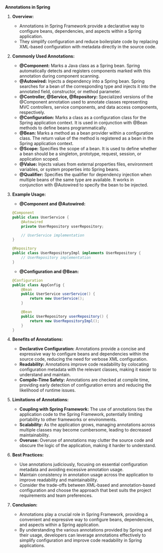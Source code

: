 **Annotations in Spring**

1. **Overview:**
   - Annotations in Spring Framework provide a declarative way to configure beans, dependencies, and aspects within a Spring application.
   - They simplify configuration and reduce boilerplate code by replacing XML-based configuration with metadata directly in the source code.

2. **Commonly Used Annotations:**
   - **@Component:** Marks a Java class as a Spring bean. Spring automatically detects and registers components marked with this annotation during component scanning.
   - **@Autowired:** Injects a dependency into a Spring bean. Spring searches for a bean of the corresponding type and injects it into the annotated field, constructor, or method parameter.
   - **@Controller, @Service, @Repository:** Specialized versions of the @Component annotation used to annotate classes representing MVC controllers, service components, and data access components, respectively.
   - **@Configuration:** Marks a class as a configuration class for the Spring application context. It is used in conjunction with @Bean methods to define beans programmatically.
   - **@Bean:** Marks a method as a bean provider within a configuration class. The return value of the method is registered as a bean in the Spring application context.
   - **@Scope:** Specifies the scope of a bean. It is used to define whether a bean should be a singleton, prototype, request, session, or application scoped.
   - **@Value:** Injects values from external properties files, environment variables, or system properties into Spring beans.
   - **@Qualifier:** Specifies the qualifier for dependency injection when multiple beans of the same type are available. It works in conjunction with @Autowired to specify the bean to be injected.

3. **Example Usage:**
   - **@Component and @Autowired:**
   
   ```java
   @Component
   public class UserService {
       @Autowired
       private UserRepository userRepository;

       // UserService implementation
   }
   ```

   ```java
   @Repository
   public class UserRepositoryImpl implements UserRepository {
       // UserRepository implementation
   }
   ```

   - **@Configuration and @Bean:**
   
   ```java
   @Configuration
   public class AppConfig {
       @Bean
       public UserService userService() {
           return new UserService();
       }

       @Bean
       public UserRepository userRepository() {
           return new UserRepositoryImpl();
       }
   }
   ```

4. **Benefits of Annotations:**
   - **Declarative Configuration:** Annotations provide a concise and expressive way to configure beans and dependencies within the source code, reducing the need for verbose XML configuration.
   - **Readability:** Annotations improve code readability by colocating configuration metadata with the relevant classes, making it easier to understand and maintain.
   - **Compile-Time Safety:** Annotations are checked at compile time, providing early detection of configuration errors and reducing the likelihood of runtime issues.

5. **Limitations of Annotations:**
   - **Coupling with Spring Framework:** The use of annotations ties the application code to the Spring Framework, potentially limiting portability to other frameworks or environments.
   - **Scalability:** As the application grows, managing annotations across multiple classes may become cumbersome, leading to decreased maintainability.
   - **Overuse:** Overuse of annotations may clutter the source code and obscure the logic of the application, making it harder to understand.

6. **Best Practices:**
   - Use annotations judiciously, focusing on essential configuration metadata and avoiding excessive annotation usage.
   - Maintain consistency in annotation usage across the application to improve readability and maintainability.
   - Consider the trade-offs between XML-based and annotation-based configuration and choose the approach that best suits the project requirements and team preferences.

7. **Conclusion:**
   - Annotations play a crucial role in Spring Framework, providing a convenient and expressive way to configure beans, dependencies, and aspects within a Spring application.
   - By understanding the various annotations provided by Spring and their usage, developers can leverage annotations effectively to simplify configuration and improve code readability in Spring applications.